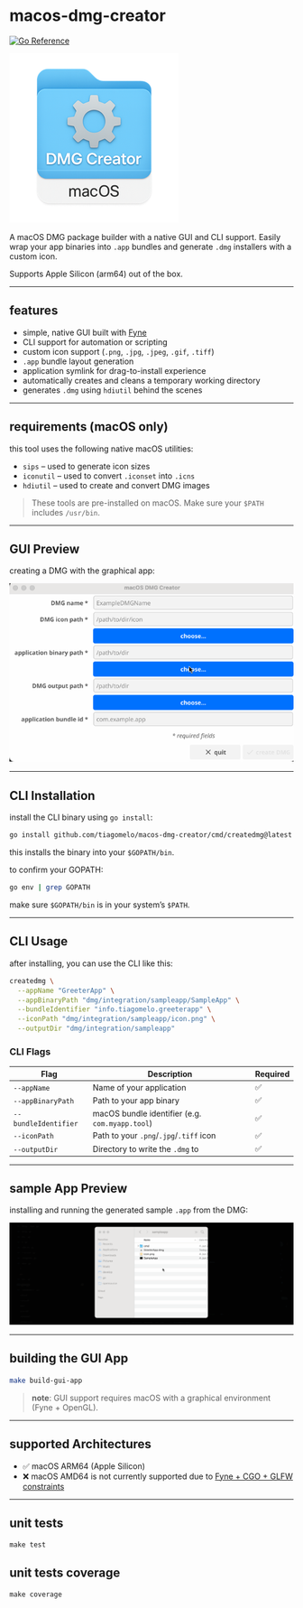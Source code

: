 # macos-dmg-creator

[![Go Reference](https://pkg.go.dev/badge/github.com/tiagomelo/macos-dmg-creator.svg)](https://pkg.go.dev/github.com/tiagomelo/macos-dmg-creator)

![logo](docs/logo.png)

A macOS DMG package builder with a native GUI and CLI support. Easily wrap your app binaries into `.app` bundles and generate `.dmg` installers with a custom icon.

Supports Apple Silicon (arm64) out of the box.

---

## features

- simple, native GUI built with [Fyne](https://fyne.io)
- CLI support for automation or scripting
- custom icon support (`.png`, `.jpg`, `.jpeg`, `.gif`, `.tiff`)
- `.app` bundle layout generation
- application symlink for drag-to-install experience
- automatically creates and cleans a temporary working directory
- generates `.dmg` using `hdiutil` behind the scenes

---

## requirements (macOS only)

this tool uses the following native macOS utilities:

- `sips` – used to generate icon sizes
- `iconutil` – used to convert `.iconset` into `.icns`
- `hdiutil` – used to create and convert DMG images

> These tools are pre-installed on macOS. Make sure your `$PATH` includes `/usr/bin`.

---

## GUI Preview

creating a DMG with the graphical app:

![GUI Preview](docs/creating.gif)

---

## CLI Installation

install the CLI binary using `go install`:

```bash
go install github.com/tiagomelo/macos-dmg-creator/cmd/createdmg@latest
````

this installs the binary into your `$GOPATH/bin`.

to confirm your GOPATH:

```bash
go env | grep GOPATH
```

make sure `$GOPATH/bin` is in your system’s `$PATH`.

---

## CLI Usage

after installing, you can use the CLI like this:

```bash
createdmg \
  --appName "GreeterApp" \
  --appBinaryPath "dmg/integration/sampleapp/SampleApp" \
  --bundleIdentifier "info.tiagomelo.greeterapp" \
  --iconPath "dmg/integration/sampleapp/icon.png" \
  --outputDir "dmg/integration/sampleapp"
```

### CLI Flags

| Flag                 | Description                                     | Required |
| -------------------- | ----------------------------------------------- | -------- |
| `--appName`          | Name of your application                        | ✅        |
| `--appBinaryPath`    | Path to your app binary                         | ✅        |
| `--bundleIdentifier` | macOS bundle identifier (e.g. `com.myapp.tool`) | ✅        |
| `--iconPath`         | Path to your `.png`/`.jpg`/`.tiff` icon         | ✅        |
| `--outputDir`        | Directory to write the `.dmg` to                | ✅        |

---

## sample App Preview

installing and running the generated sample `.app` from the DMG:

![Sample App Run](docs/installing.gif)

---

## building the GUI App

```bash
make build-gui-app
```

> **note**: GUI support requires macOS with a graphical environment (Fyne + OpenGL).

---

## supported Architectures

* ✅ macOS ARM64 (Apple Silicon)
* ❌ macOS AMD64 is not currently supported due to [Fyne + CGO + GLFW constraints](https://github.com/fyne-io/fyne/issues)


---

## unit tests

```
make test
```

## unit tests coverage

```
make coverage
```